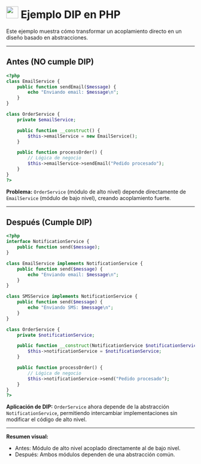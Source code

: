 # <img src="https://cdn.jsdelivr.net/gh/devicons/devicon/icons/php/php-original.svg" width="32"/> Ejemplo DIP en PHP

Este ejemplo muestra cómo transformar un acoplamiento directo en un diseño basado en abstracciones.

---

## Antes (NO cumple DIP)
```php
<?php
class EmailService {
    public function sendEmail($message) {
        echo "Enviando email: $message\n";
    }
}

class OrderService {
    private $emailService;

    public function __construct() {
        $this->emailService = new EmailService();
    }

    public function processOrder() {
        // Lógica de negocio
        $this->emailService->sendEmail("Pedido procesado");
    }
}
?>
```

**Problema:** `OrderService` (módulo de alto nivel) depende directamente de `EmailService` (módulo de bajo nivel), creando acoplamiento fuerte.

---

## Después (Cumple DIP)
```php
<?php
interface NotificationService {
    public function send($message);
}

class EmailService implements NotificationService {
    public function send($message) {
        echo "Enviando email: $message\n";
    }
}

class SMSService implements NotificationService {
    public function send($message) {
        echo "Enviando SMS: $message\n";
    }
}

class OrderService {
    private $notificationService;

    public function __construct(NotificationService $notificationService) {
        $this->notificationService = $notificationService;
    }

    public function processOrder() {
        // Lógica de negocio
        $this->notificationService->send("Pedido procesado");
    }
}
?>
```

**Aplicación de DIP:**
`OrderService` ahora depende de la abstracción `NotificationService`, permitiendo intercambiar implementaciones sin modificar el código de alto nivel.

---

**Resumen visual:**
- Antes: Módulo de alto nivel acoplado directamente al de bajo nivel.
- Después: Ambos módulos dependen de una abstracción común.
